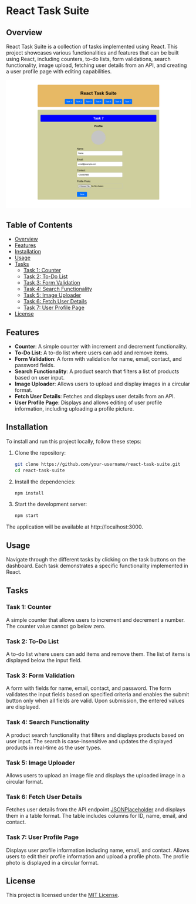 # React Task Suite

## Overview
React Task Suite is a collection of tasks implemented using React. This project showcases various functionalities and features that can be built using React, including counters, to-do lists, form validations, search functionality, image upload, fetching user details from an API, and creating a user profile page with editing capabilities.

![Screenshot](./public/screenshot.png)

## Table of Contents
- [Overview](#overview)
- [Features](#features)
- [Installation](#installation)
- [Usage](#usage)
- [Tasks](#tasks)
  - [Task 1: Counter](#task-1-counter)
  - [Task 2: To-Do List](#task-2-to-do-list)
  - [Task 3: Form Validation](#task-3-form-validation)
  - [Task 4: Search Functionality](#task-4-search-functionality)
  - [Task 5: Image Uploader](#task-5-image-uploader)
  - [Task 6: Fetch User Details](#task-6-fetch-user-details)
  - [Task 7: User Profile Page](#task-7-user-profile-page)
- [License](#license)

## Features
- **Counter**: A simple counter with increment and decrement functionality.
- **To-Do List**: A to-do list where users can add and remove items.
- **Form Validation**: A form with validation for name, email, contact, and password fields.
- **Search Functionality**: A product search that filters a list of products based on user input.
- **Image Uploader**: Allows users to upload and display images in a circular format.
- **Fetch User Details**: Fetches and displays user details from an API.
- **User Profile Page**: Displays and allows editing of user profile information, including uploading a profile picture.

## Installation
To install and run this project locally, follow these steps:

1. Clone the repository:
   ```bash
   git clone https://github.com/your-username/react-task-suite.git
   cd react-task-suite
   ```
2. Install the dependencies:
    ```bash
    npm install
    ```
3. Start the development server:
    ```bash
    npm start
    ```
The application will be available at http://localhost:3000.

## Usage
Navigate through the different tasks by clicking on the task buttons on the dashboard. Each task demonstrates a specific functionality implemented in React.

## Tasks

### Task 1: Counter
A simple counter that allows users to increment and decrement a number. The counter value cannot go below zero.

### Task 2: To-Do List
A to-do list where users can add items and remove them. The list of items is displayed below the input field.

### Task 3: Form Validation
A form with fields for name, email, contact, and password. The form validates the input fields based on specified criteria and enables the submit button only when all fields are valid. Upon submission, the entered values are displayed.

### Task 4: Search Functionality
A product search functionality that filters and displays products based on user input. The search is case-insensitive and updates the displayed products in real-time as the user types.

### Task 5: Image Uploader
Allows users to upload an image file and displays the uploaded image in a circular format.

### Task 6: Fetch User Details
Fetches user details from the API endpoint [JSONPlaceholder](https://jsonplaceholder.typicode.com/users) and displays them in a table format. The table includes columns for ID, name, email, and contact.

### Task 7: User Profile Page
Displays user profile information including name, email, and contact. Allows users to edit their profile information and upload a profile photo. The profile photo is displayed in a circular format.

## License
This project is licensed under the [MIT License](LICENCE).
